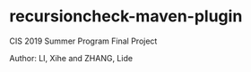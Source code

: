 # recursioncheck-maven-plugin
CIS 2019 Summer Program Final Project

Author: LI, Xihe and ZHANG, Lide
